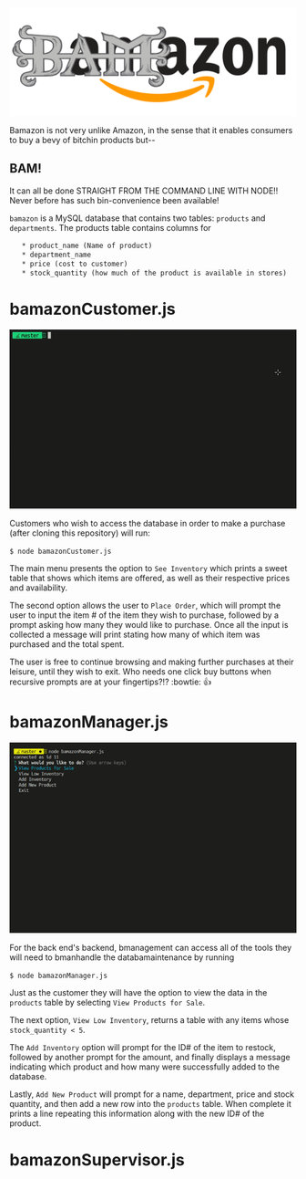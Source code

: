 <p align="center">
  <img src="./BAMazon.png" alt="BAMAZON">
</p>

Bamazon is not very unlike Amazon, in the sense that it enables consumers to buy a bevy of bitchin products but-- 
## BAM! 

It can all be done STRAIGHT FROM THE COMMAND LINE WITH NODE!! Never before has such bin-convenience been available! 

`bamazon` is a MySQL database that contains two tables: `products` and `departments`. The products table contains columns for 
```   * item_id (unique id for each product)
   * product_name (Name of product)
   * department_name
   * price (cost to customer)
   * stock_quantity (how much of the product is available in stores)
   ```
   # bamazonCustomer.js

<p align="center">
  <img src="./bamazonCustomer.gif" alt="BAMAZON">
</p>

Customers who wish to access the database in order to make a purchase (after cloning this repository) will run:

`$ node bamazonCustomer.js`

The main menu presents the option to `See Inventory` which prints a sweet table that shows which items are offered, as well as their respective prices and availability.  

The second option allows the user to `Place Order`, which will prompt the user to input the item # of the item they wish to purchase, followed by a prompt asking how many they would like to purchase. Once all the input is collected a message will print stating how many of which item was purchased and the total spent.

The user is free to continue browsing and making further purchases at their leisure, until they wish to exit. Who needs one click buy buttons when recursive prompts are at your fingertips?!? :bowtie: :thumbsup:

# bamazonManager.js

<p align="center">
  <img src="./bamazonManager.gif" alt="BAMAZON">
</p>

For the back end's backend, bmanagement can access all of the tools they will need to bmanhandle the databamaintenance by running 

`$ node bamazonManager.js`

Just as the customer they will have the option to view the data in the `products` table by selecting `View Products for Sale`. 

The next option, `View Low Inventory`, returns a table with any items whose `stock_quantity < 5`. 

The `Add Inventory` option will prompt for the ID# of the item to restock, followed by another prompt for the amount, and finally displays a message indicating which product and how many were successfully added to the database.

Lastly, `Add New Product` will prompt for a name, department, price and stock quantity, and then add a new row into the `products` table. When complete it prints a line repeating this information along with the new ID# of the product. 

# bamazonSupervisor.js

